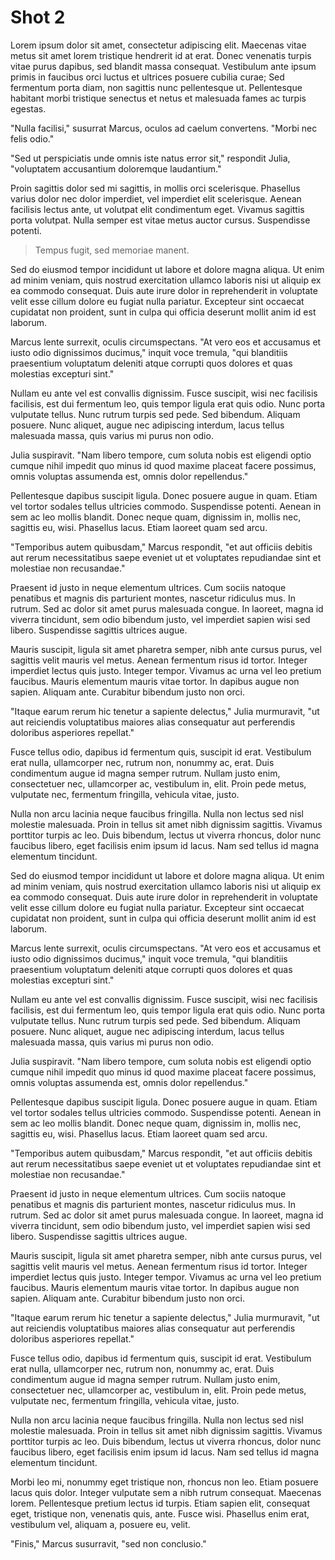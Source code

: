 # Shot 2

Lorem ipsum dolor sit amet, consectetur adipiscing elit. Maecenas vitae metus sit amet lorem tristique hendrerit id at erat. Donec venenatis turpis vitae purus dapibus, sed blandit massa consequat. Vestibulum ante ipsum primis in faucibus orci luctus et ultrices posuere cubilia curae; Sed fermentum porta diam, non sagittis nunc pellentesque ut. Pellentesque habitant morbi tristique senectus et netus et malesuada fames ac turpis egestas.

"Nulla facilisi," susurrat Marcus, oculos ad caelum convertens. "Morbi nec felis odio."

"Sed ut perspiciatis unde omnis iste natus error sit," respondit Julia, "voluptatem accusantium doloremque laudantium."

Proin sagittis dolor sed mi sagittis, in mollis orci scelerisque. Phasellus varius dolor nec dolor imperdiet, vel imperdiet elit scelerisque. Aenean facilisis lectus ante, ut volutpat elit condimentum eget. Vivamus sagittis porta volutpat. Nulla semper est vitae metus auctor cursus. Suspendisse potenti.

> Tempus fugit, sed memoriae manent.

Sed do eiusmod tempor incididunt ut labore et dolore magna aliqua. Ut enim ad minim veniam, quis nostrud exercitation ullamco laboris nisi ut aliquip ex ea commodo consequat. Duis aute irure dolor in reprehenderit in voluptate velit esse cillum dolore eu fugiat nulla pariatur. Excepteur sint occaecat cupidatat non proident, sunt in culpa qui officia deserunt mollit anim id est laborum.

Marcus lente surrexit, oculis circumspectans. "At vero eos et accusamus et iusto odio dignissimos ducimus," inquit voce tremula, "qui blanditiis praesentium voluptatum deleniti atque corrupti quos dolores et quas molestias excepturi sint."

Nullam eu ante vel est convallis dignissim. Fusce suscipit, wisi nec facilisis facilisis, est dui fermentum leo, quis tempor ligula erat quis odio. Nunc porta vulputate tellus. Nunc rutrum turpis sed pede. Sed bibendum. Aliquam posuere. Nunc aliquet, augue nec adipiscing interdum, lacus tellus malesuada massa, quis varius mi purus non odio.

Julia suspiravit. "Nam libero tempore, cum soluta nobis est eligendi optio cumque nihil impedit quo minus id quod maxime placeat facere possimus, omnis voluptas assumenda est, omnis dolor repellendus."

Pellentesque dapibus suscipit ligula. Donec posuere augue in quam. Etiam vel tortor sodales tellus ultricies commodo. Suspendisse potenti. Aenean in sem ac leo mollis blandit. Donec neque quam, dignissim in, mollis nec, sagittis eu, wisi. Phasellus lacus. Etiam laoreet quam sed arcu.

"Temporibus autem quibusdam," Marcus respondit, "et aut officiis debitis aut rerum necessitatibus saepe eveniet ut et voluptates repudiandae sint et molestiae non recusandae."

Praesent id justo in neque elementum ultrices. Cum sociis natoque penatibus et magnis dis parturient montes, nascetur ridiculus mus. In rutrum. Sed ac dolor sit amet purus malesuada congue. In laoreet, magna id viverra tincidunt, sem odio bibendum justo, vel imperdiet sapien wisi sed libero. Suspendisse sagittis ultrices augue.

Mauris suscipit, ligula sit amet pharetra semper, nibh ante cursus purus, vel sagittis velit mauris vel metus. Aenean fermentum risus id tortor. Integer imperdiet lectus quis justo. Integer tempor. Vivamus ac urna vel leo pretium faucibus. Mauris elementum mauris vitae tortor. In dapibus augue non sapien. Aliquam ante. Curabitur bibendum justo non orci.

"Itaque earum rerum hic tenetur a sapiente delectus," Julia murmuravit, "ut aut reiciendis voluptatibus maiores alias consequatur aut perferendis doloribus asperiores repellat."

Fusce tellus odio, dapibus id fermentum quis, suscipit id erat. Vestibulum erat nulla, ullamcorper nec, rutrum non, nonummy ac, erat. Duis condimentum augue id magna semper rutrum. Nullam justo enim, consectetuer nec, ullamcorper ac, vestibulum in, elit. Proin pede metus, vulputate nec, fermentum fringilla, vehicula vitae, justo.

Nulla non arcu lacinia neque faucibus fringilla. Nulla non lectus sed nisl molestie malesuada. Proin in tellus sit amet nibh dignissim sagittis. Vivamus porttitor turpis ac leo. Duis bibendum, lectus ut viverra rhoncus, dolor nunc faucibus libero, eget facilisis enim ipsum id lacus. Nam sed tellus id magna elementum tincidunt.

Sed do eiusmod tempor incididunt ut labore et dolore magna aliqua. Ut enim ad minim veniam, quis nostrud exercitation ullamco laboris nisi ut aliquip ex ea commodo consequat. Duis aute irure dolor in reprehenderit in voluptate velit esse cillum dolore eu fugiat nulla pariatur. Excepteur sint occaecat cupidatat non proident, sunt in culpa qui officia deserunt mollit anim id est laborum.

Marcus lente surrexit, oculis circumspectans. "At vero eos et accusamus et iusto odio dignissimos ducimus," inquit voce tremula, "qui blanditiis praesentium voluptatum deleniti atque corrupti quos dolores et quas molestias excepturi sint."

Nullam eu ante vel est convallis dignissim. Fusce suscipit, wisi nec facilisis facilisis, est dui fermentum leo, quis tempor ligula erat quis odio. Nunc porta vulputate tellus. Nunc rutrum turpis sed pede. Sed bibendum. Aliquam posuere. Nunc aliquet, augue nec adipiscing interdum, lacus tellus malesuada massa, quis varius mi purus non odio.

Julia suspiravit. "Nam libero tempore, cum soluta nobis est eligendi optio cumque nihil impedit quo minus id quod maxime placeat facere possimus, omnis voluptas assumenda est, omnis dolor repellendus."

Pellentesque dapibus suscipit ligula. Donec posuere augue in quam. Etiam vel tortor sodales tellus ultricies commodo. Suspendisse potenti. Aenean in sem ac leo mollis blandit. Donec neque quam, dignissim in, mollis nec, sagittis eu, wisi. Phasellus lacus. Etiam laoreet quam sed arcu.

"Temporibus autem quibusdam," Marcus respondit, "et aut officiis debitis aut rerum necessitatibus saepe eveniet ut et voluptates repudiandae sint et molestiae non recusandae."

Praesent id justo in neque elementum ultrices. Cum sociis natoque penatibus et magnis dis parturient montes, nascetur ridiculus mus. In rutrum. Sed ac dolor sit amet purus malesuada congue. In laoreet, magna id viverra tincidunt, sem odio bibendum justo, vel imperdiet sapien wisi sed libero. Suspendisse sagittis ultrices augue.

Mauris suscipit, ligula sit amet pharetra semper, nibh ante cursus purus, vel sagittis velit mauris vel metus. Aenean fermentum risus id tortor. Integer imperdiet lectus quis justo. Integer tempor. Vivamus ac urna vel leo pretium faucibus. Mauris elementum mauris vitae tortor. In dapibus augue non sapien. Aliquam ante. Curabitur bibendum justo non orci.

"Itaque earum rerum hic tenetur a sapiente delectus," Julia murmuravit, "ut aut reiciendis voluptatibus maiores alias consequatur aut perferendis doloribus asperiores repellat."

Fusce tellus odio, dapibus id fermentum quis, suscipit id erat. Vestibulum erat nulla, ullamcorper nec, rutrum non, nonummy ac, erat. Duis condimentum augue id magna semper rutrum. Nullam justo enim, consectetuer nec, ullamcorper ac, vestibulum in, elit. Proin pede metus, vulputate nec, fermentum fringilla, vehicula vitae, justo.

Nulla non arcu lacinia neque faucibus fringilla. Nulla non lectus sed nisl molestie malesuada. Proin in tellus sit amet nibh dignissim sagittis. Vivamus porttitor turpis ac leo. Duis bibendum, lectus ut viverra rhoncus, dolor nunc faucibus libero, eget facilisis enim ipsum id lacus. Nam sed tellus id magna elementum tincidunt.

Morbi leo mi, nonummy eget tristique non, rhoncus non leo. Etiam posuere lacus quis dolor. Integer vulputate sem a nibh rutrum consequat. Maecenas lorem. Pellentesque pretium lectus id turpis. Etiam sapien elit, consequat eget, tristique non, venenatis quis, ante. Fusce wisi. Phasellus enim erat, vestibulum vel, aliquam a, posuere eu, velit.

"Finis," Marcus susurravit, "sed non conclusio."